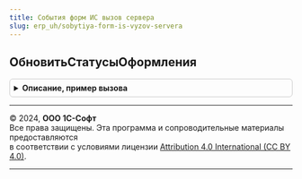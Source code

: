 ```yaml
---
title: События форм ИС вызов сервера
slug: erp_uh/sobytiya-form-is-vyzov-servera
---
```



## ОбновитьСтатусыОформления
<details style="margin: 1em 0; padding: 0.5em; border: 1px solid #ccc; border-radius: 6px;">

<summary style="font-weight: bold; cursor: pointer;">Описание, пример вызова</summary>

```bsl

// Обновить статусы оформления.
//
// Параметры:
//  Ссылка - ОпределяемыйТип.ОснованиеСтатусыОформленияДокументовИС - ссылка на документ в котором происходит обновление
//  ПараметрыИнтеграцииГосИС - ФиксированнаяСтруктура - Параметры интеграции
//  РеквизитыКОбновлению - Структура Из ФорматированнаяСтрока - исходящий, реквизиты которые надо обновить
//
// Возвращаемое значение:
//  Булево - необходимо обновить рассчитанные статусы оформления документа на форме
Функция ОбновитьСтатусыОформления(Знач Ссылка, Знач ПараметрыИнтеграцииГосИС, РеквизитыКОбновлению) Экспорт
```

Пример вызова
```bsl
Результат = СобытияФормИСВызовСервера.ОбновитьСтатусыОформления(Ссылка, ПараметрыИнтеграцииГосИС, РеквизитыКОбновлению) 
```
</details>

---

© 2024, **ООО 1С-Софт**  
Все права защищены. Эта программа и сопроводительные материалы предоставляются  
в соответствии с условиями лицензии [Attribution 4.0 International (CC BY 4.0)](https://creativecommons.org/licenses/by/4.0/legalcode).

---
